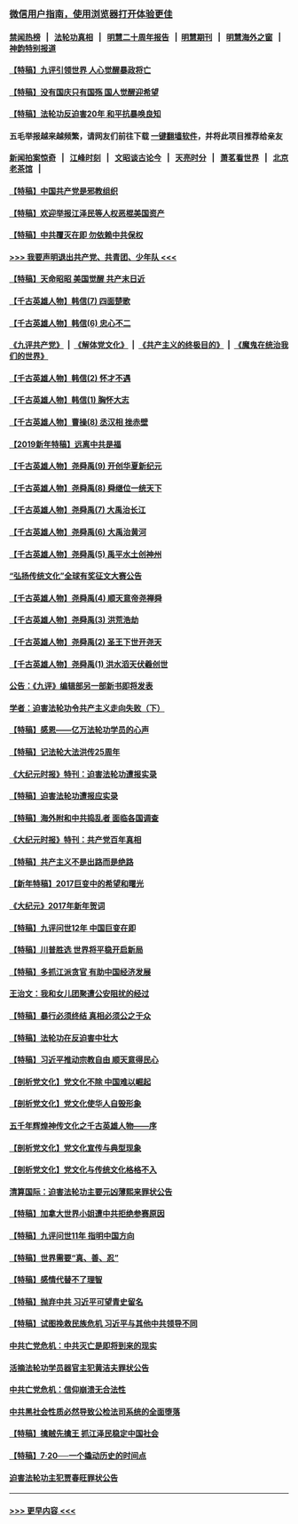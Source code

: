 ### [微信用户指南，使用浏览器打开体验更佳](https://github.com/gfw-breaker/banned-news1/blob/master/indexes/wechat-guide.md?t=0)
#### [禁闻热榜](热点新闻.md?t=0)  &nbsp;&nbsp;|&nbsp;&nbsp; [法轮功真相](https://github.com/gfw-breaker/truth/blob/master/README.md?t=0) &nbsp;&nbsp;|&nbsp;&nbsp; [明慧二十周年报告](https://github.com/gfw-breaker/mh-reports/blob/master/README.md?t=0) &nbsp;&nbsp;|&nbsp;&nbsp;[明慧期刊](https://github.com/gfw-breaker/mh-qikan) &nbsp;&nbsp;|&nbsp;&nbsp; [明慧海外之窗](https://github.com/gfw-breaker/mh-news/blob/master/README.md?t=0) &nbsp;&nbsp;|&nbsp;&nbsp; [神韵特别报道](https://github.com/gfw-breaker/mh-news/blob/master/shenyun.md?t=0)
#### [【特稿】九评引领世界 人心觉醒暴政将亡](../pages/nsc424/n11660496.md?t=02041422) 
#### [【特稿】没有国庆只有国殇 国人觉醒迎希望](../pages/nsc424/n11549354.md?t=02041422) 
#### [【特稿】法轮功反迫害20年 和平抗暴唤良知](../pages/nsc424/n11389135.md?t=02041422) 
#### 五毛举报越来越频繁，请网友们前往下载 [一键翻墙软件](https://github.com/gfw-breaker/ssr-accounts)，并将此项目推荐给亲友
#### [新闻拍案惊奇](https://github.com/gfw-breaker/banned-news1/blob/master/pages/link4.md) &nbsp;&nbsp;|&nbsp;&nbsp; [江峰时刻](https://github.com/gfw-breaker/banned-news1/blob/master/pages/link4.md) &nbsp;&nbsp;|&nbsp;&nbsp; [文昭谈古论今](https://github.com/gfw-breaker/banned-news1/blob/master/pages/link4.md) &nbsp;&nbsp;|&nbsp;&nbsp; [天亮时分](https://github.com/gfw-breaker/banned-news1/blob/master/pages/link4.md) &nbsp;&nbsp;|&nbsp;&nbsp; [萧茗看世界](https://github.com/gfw-breaker/banned-news1/blob/master/pages/link4.md) &nbsp;&nbsp;|&nbsp;&nbsp; [北京老茶馆](https://github.com/gfw-breaker/banned-news1/blob/master/pages/link4.md) &nbsp;&nbsp;|&nbsp;&nbsp; 
#### [【特稿】中国共产党是邪教组织](../pages/nsc424/n11355551.md?t=02041422) 
#### [【特稿】欢迎举报江泽民等人权恶棍美国资产](../pages/nsc424/n11303040.md?t=02041422) 
#### [【特稿】中共覆灭在即 勿依赖中共保权](../pages/nsc424/n11278510.md?t=02041422) 
#### [>>> 我要声明退出共产党、共青团、少年队 <<<](https://github.com/begood0513/goodnews/blob/master/quit/letter.md) 
#### [【特稿】天命昭昭 美国觉醒 共产末日近](../pages/nsc424/n11150259.md?t=02041422) 
#### [【千古英雄人物】韩信(7) 四面楚歌](../pages/nsc424/n7552608.md?t=02041422) 
#### [【千古英雄人物】韩信(6) 忠心不二](../pages/nsc424/n7552572.md?t=02041422) 
#### [《九评共产党》](https://github.com/begood0513/9ping.md/blob/master/README.md) &nbsp;|&nbsp; [《解体党文化》](../../../../jtdwh.md/blob/master/README.md)  &nbsp;|&nbsp; [《共产主义的终极目的》](../../../../gczydzjmd.md/blob/master/README.md) &nbsp;|&nbsp; [《魔鬼在统治我们的世界》](../../../../mgztzwmdsj.md/blob/master/README.md) 
#### [【千古英雄人物】韩信(2) 怀才不遇](../pages/nsc424/n7547691.md?t=02041422) 
#### [【千古英雄人物】韩信(1) 胸怀大志](../pages/nsc424/n7544501.md?t=02041422) 
#### [【千古英雄人物】曹操(8) 丞汉相 挫赤壁](../pages/nsc424/n7662490.md?t=02041422) 
#### [【2019新年特稿】远离中共是福](../pages/nsc424/n10942748.md?t=02041422) 
#### [【千古英雄人物】尧舜禹(9) 开创华夏新纪元](../pages/nsc424/n7519873.md?t=02041422) 
#### [【千古英雄人物】尧舜禹(8) 舜继位一统天下](../pages/nsc424/n7515411.md?t=02041422) 
#### [【千古英雄人物】尧舜禹(7) 大禹治长江](../pages/nsc424/n7475820.md?t=02041422) 
#### [【千古英雄人物】尧舜禹(6) 大禹治黄河](../pages/nsc424/n7475816.md?t=02041422) 
#### [【千古英雄人物】尧舜禹(5) 禹平水土创神州](../pages/nsc424/n7475809.md?t=02041422) 
#### [“弘扬传统文化”全球有奖征文大赛公告](../pages/nsc424/n10889849.md?t=02041422) 
#### [【千古英雄人物】尧舜禹(4) 顺天意帝尧禅舜](../pages/nsc424/n7471624.md?t=02041422) 
#### [【千古英雄人物】尧舜禹(3) 洪荒浩劫](../pages/nsc424/n7471607.md?t=02041422) 
#### [【千古英雄人物】尧舜禹(2) 圣王下世开尧天](../pages/nsc424/n7467643.md?t=02041422) 
#### [【千古英雄人物】尧舜禹(1) 洪水滔天伏羲创世](../pages/nsc424/n7467618.md?t=02041422) 
#### [公告：《九评》编辑部另一部新书即将发表](../pages/nsc424/n10405104.md?t=02041422) 
#### [学者：迫害法轮功令共产主义走向失败（下）](../pages/nsc424/n10009951.md?t=02041422) 
#### [【特稿】感恩——亿万法轮功学员的心声](../pages/nsc424/n9880260.md?t=02041422) 
#### [【特稿】记法轮大法洪传25周年](../pages/nsc424/n9116480.md?t=02041422) 
#### [《大纪元时报》特刊：迫害法轮功遭报实录](../pages/nsc424/n9082916.md?t=02041422) 
#### [【特稿】迫害法轮功遭报应实录](../pages/nsc424/n9055656.md?t=02041422) 
#### [【特稿】海外附和中共捣乱者 面临各国调查](../pages/nsc424/n9047645.md?t=02041422) 
#### [《大纪元时报》特刊：共产党百年真相](../pages/nsc424/n8879818.md?t=02041422) 
#### [【特稿】共产主义不是出路而是绝路](../pages/nsc424/n8792816.md?t=02041422) 
#### [【新年特稿】2017巨变中的希望和曙光](../pages/nsc424/n8655525.md?t=02041422) 
#### [《大纪元》2017年新年贺词](../pages/nsc424/n8651727.md?t=02041422) 
#### [【特稿】九评问世12年 中国巨变在即](../pages/nsc424/n8506053.md?t=02041422) 
#### [【特稿】川普胜选 世界将平稳开启新局](../pages/nsc424/n8482166.md?t=02041422) 
#### [【特稿】多抓江派贪官 有助中国经济发展](../pages/nsc424/n8454769.md?t=02041422) 
#### [王治文：我和女儿团聚遭公安阻扰的经过](../pages/nsc424/n8186638.md?t=02041422) 
#### [【特稿】暴行必须终结‭ ‬真相必须公之于众](../pages/nsc424/n8103572.md?t=02041422) 
#### [【特稿】法轮功在反迫害中壮大](../pages/nsc424/n7915493.md?t=02041422) 
#### [【特稿】习近平推动宗教自由 顺天意得民心](../pages/nsc424/n7782230.md?t=02041422) 
#### [【剖析党文化】党文化不除 中国难以崛起](../pages/nsc424/n7484466.md?t=02041422) 
#### [【剖析党文化】党文化使华人自毁形象](../pages/nsc424/n7480414.md?t=02041422) 
#### [五千年辉煌神传文化之千古英雄人物——序](../pages/nsc424/n7465898.md?t=02041422) 
#### [【剖析党文化】党文化宣传与典型现象](../pages/nsc424/n4667282.md?t=02041422) 
#### [【剖析党文化】党文化与传统文化格格不入](../pages/nsc424/n4665279.md?t=02041422) 
#### [清算国际：迫害法轮功主要元凶薄熙来罪状公告](../pages/nsc424/n4621860.md?t=02041422) 
#### [【特稿】加拿大世界小姐遭中共拒绝参赛原因](../pages/nsc424/n4585305.md?t=02041422) 
#### [【特稿】九评问世11年 指明中国方向](../pages/nsc424/n4578971.md?t=02041422) 
#### [【特稿】世界需要“真、善、忍”](../pages/nsc424/n4577812.md?t=02041422) 
#### [【特稿】感情代替不了理智](../pages/nsc424/n4564327.md?t=02041422) 
#### [【特稿】抛弃中共 习近平可望青史留名](../pages/nsc424/n4549169.md?t=02041422) 
#### [【特稿】试图挽救民族危机 习近平与其他中共领导不同](../pages/nsc424/n4548555.md?t=02041422) 
#### [中共亡党危机：中共灭亡是即将到来的现实](../pages/nsc424/n4547349.md?t=02041422) 
#### [活摘法轮功学员器官主犯黄洁夫罪状公告](../pages/nsc424/n4547015.md?t=02041422) 
#### [中共亡党危机：信仰崩溃无合法性](../pages/nsc424/n4545222.md?t=02041422) 
#### [中共黑社会性质必然导致公检法司系统的全面堕落](../pages/nsc424/n4541854.md?t=02041422) 
#### [【特稿】擒贼先擒王 抓江泽民稳定中国社会](../pages/nsc424/n4530296.md?t=02041422) 
#### [【特稿】7‧20──一个撬动历史的时间点](../pages/nsc424/n4481700.md?t=02041422) 
#### [迫害法轮功主犯贾春旺罪状公告](../pages/nsc424/n4455857.md?t=02041422) 

----
#### [ >>> 更早内容 <<< ](../indexes/nsc424-earlier.md)
